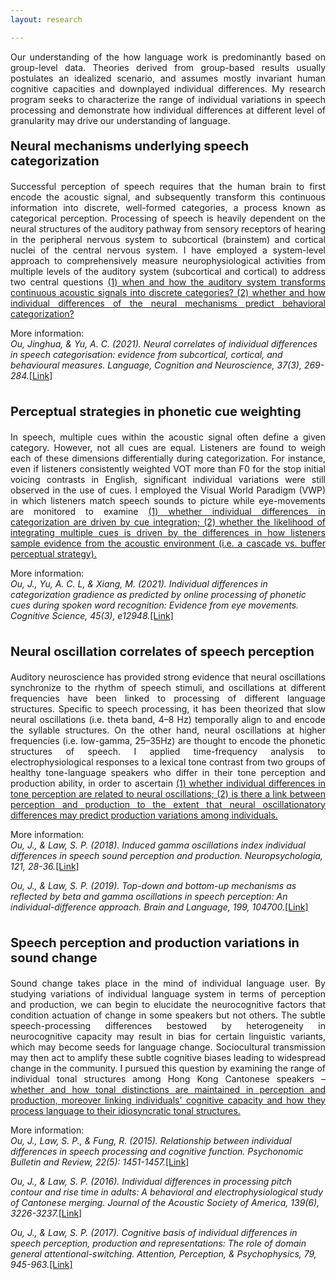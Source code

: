 ```yaml
---
layout: research

---
```

<p align="justify">
Our understanding of the how language work is predominantly based on group-level data. Theories derived from group-based results usually postulates an idealized scenario, and assumes mostly invariant human cognitive capacities and downplayed individual differences. My research program seeks to characterize the range of individual variations in speech processing and demonstrate how individual differences at different level of granularity may drive our understanding of language.</p> 


<p style="font-size:20px"><strong>Neural mechanisms underlying speech categorization</strong></p>
<p align="justify">
Successful perception of speech requires that the human brain to first encode the acoustic signal, and subsequently transform this continuous information into discrete, well-formed categories, a process known as categorical perception. Processing of speech is heavily dependent on the neural structures of the auditory pathway from sensory receptors of hearing in the peripheral nervous system to subcortical (brainstem) and cortical nuclei of the central nervous system. I have employed a system-level approach to comprehensively measure neurophysiological activities from multiple levels of the auditory system (subcortical and cortical) to address two central questions <u>(1) when and how the auditory system transforms continuous acoustic signals into discrete categories? (2) whether and how individual differences of the neural mechanisms predict behavioral categorization?</u> </p>

More information:<br>
<i>Ou, Jinghua, & Yu, A. C. (2021). Neural correlates of individual differences in speech categorisation: evidence from subcortical, cortical, and behavioural measures. Language, Cognition and Neuroscience, 37(3), 269-284.</i><a href="https://www.tandfonline.com/doi/abs/10.1080/23273798.2021.1980594">[Link]</a><br><br>
 

<p style="font-size:20px"><strong>Perceptual strategies in phonetic cue weighting</strong></p>
<p align="justify">
In speech, multiple cues within the acoustic signal often define a given category. However, not all cues are equal. Listeners are found to weigh each of these dimensions differentially during categorization. For instance, even if listeners consistently weighted VOT more than F0 for the stop initial voicing contrasts in English, significant individual variations were still observed in the use of cues. I employed the Visual World Paradigm (VWP) in which listeners match speech sounds to picture while eye-movements are monitored to examine <u>(1) whether individual differences in categorization are driven by cue integration; (2) whether the likelihood of integrating multiple cues is driven by the differences in how listeners sample evidence from the acoustic environment (i.e. a cascade vs. buffer perceptual strategy).</u></p> 

More information:<br>
<i>Ou, J., Yu, A. C. L, & Xiang, M. (2021). Individual differences in categorization gradience as predicted by online processing of phonetic cues during spoken word recognition: Evidence from eye movements. Cognitive Science, 45(3), e12948.</i><a href="https://www.jneurosci.org/content/jneuro/41/35/7372.full.pdf">[Link]</a><br><br>


<p style="font-size:20px"><strong>Neural oscillation correlates of speech perception</strong></p>
<p align="justify">
Auditory neuroscience has provided strong evidence that neural oscillations synchronize to the rhythm of speech stimuli, and oscillations at different frequencies have been linked to processing of different language structures. Specific to speech processing, it has been theorized that slow neural oscillations (i.e. theta band, 4–8 Hz) temporally align to and encode the syllable structures. On the other hand, neural oscillations at higher frequencies (i.e. low-gamma, 25–35Hz) are thought to encode the phonetic structures of speech. I applied time-frequency analysis to electrophysiological responses to a lexical tone contrast from two groups of healthy tone-language speakers who differ in their tone perception and production ability, in order to ascertain <u>(1) whether individual differences in tone perception are related to neural oscillations; (2) is there a link between perception and production to the extent that neural oscillationatory differences may predict production variations among individuals.</u></p>

More information:<br>
<i>Ou, J., & Law, S. P. (2018). Induced gamma oscillations index individual differences in speech sound perception and production. Neuropsychologia, 121, 28-36.</i><a href="https://doi.org/10.1016/j.neuropsychologia.2018.10.028">[Link]</a> 

<i>Ou, J., & Law, S. P. (2019). Top-down and bottom-up mechanisms as reflected by beta and gamma oscillations in speech perception: An individual-difference approach. Brain and Language, 199, 104700.</i><a href="https://doi.org/10.1016/j.bandl.2019.104700">[Link]</a><br><br>


<p style="font-size:20px"><strong>Speech perception and production variations in sound change</strong></p>
<p align="justify">
Sound change takes place in the mind of individual language user. By studying variations of individual language system in terms of perception and production, we can begin to elucidate the neurocognitive factors that condition actuation of change in some speakers but not others. The subtle speech-processing differences bestowed by heterogeneity in neurocognitive capacity may result in bias for certain linguistic variants, which may become seeds for language change. Sociocultural transmission may then act to amplify these subtle cognitive biases leading to widespread change in the community. I pursued this question by examining the range of individual tonal structures among Hong Kong Cantonese speakers – <u>whether and how tonal distinctions are maintained in perception and production, moreover linking individuals' cognitive capacity and how they process language to their idiosyncratic tonal structures.</u></p>

More information:<br> 
<i>Ou, J., Law, S. P., & Fung, R. (2015). Relationship between individual differences in speech processing and cognitive function. Psychonomic Bulletin and Review, 22(5): 1451-1457.</i><a href="https://doi.org/10.3758/s13423-015-0839-y">[Link]</a>
 
<i>Ou, J., & Law, S. P. (2016). Individual differences in processing pitch contour and rise time in adults: A behavioral and electrophysiological study of Cantonese merging. Journal of the Acoustic Society of America, 139(6), 3226-3237.</i><a href="https://doi.org/10.1121/1.4954252">[Link]</a>

<i>Ou, J., & Law, S. P. (2017). Cognitive basis of individual differences in speech perception, production and representations: The role of domain general attentional-switching. Attention, Perception, & Psychophysics, 79, 945-963.</i><a href="https://doi.org/10.3758/s13414-017-1283-z">[Link]</a>
 

